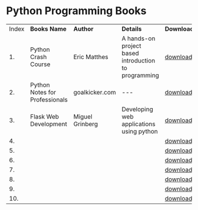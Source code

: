 # Python Programming Books

| | | | | |
|--|--|--|--|--|
| Index |<strong> Books Name </strong>| <strong>Author</strong> | <strong>Details</strong> | <strong>Download</strong> |
|1.| Python Crash Course | Eric Matthes | A hands-on project based introduction to programming | <a href="./No.Starch.Python.Oct_.2015.ISBN_.1593276036.pdf" download>download</a> |
|2.| Python Notes for Professionals | goalkicker.com | --- | <a href="./PythonNotesForProfessionals.pdf" download>download</a> |
|3.| Flask Web Development | Miguel Grinberg | Developing web applications using python | <a href="./Flask_Web_Development_OREILLY.pdf" download>download</a> |
|4.|  |  |  | <a href="./" download>download</a> |
|5.|  |  |  | <a href="./" download>download</a> |
|6.|  |  |  | <a href="./" download>download</a> |
|7.|  |  |  | <a href="./" download>download</a> |
|8.|  |  |  | <a href="./" download>download</a> |
|9.|  |  |  | <a href="./" download>download</a> |
|10.|  |  |  | <a href="./" download>download</a> |